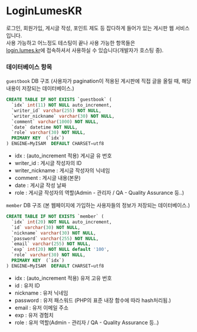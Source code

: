 # LoginLumesKR
 로그인, 회원가입, 게시글 작성, 포인트 제도 등 잡다하게 들어가 있는 게시판 웹 서비스입니다.  
 사용 가능하고 어느정도 테스팅이 끝나 사용 가능한 항목들은  
 [login.lumes.kr](http://login.lumes.kr)에 접속하셔서 사용하실 수 있습니다(개발자가 호스팅 중).



### 데이터베이스 항목

`guestbook` DB 구조 (사용자가 pagination이 적용된 게시판에 직접 글을 올릴 때, 해당 내용이 저장되는 데이터베이스.)
```sql
CREATE TABLE IF NOT EXISTS `guestbook` (
  `idx` int(11) NOT NULL auto_increment,
  `writer_id` varchar(255) NOT NULL,
  `writer_nickname` varchar(30) NOT NULL,
  `comment` varchar(1000) NOT NULL,
  `date` datetime NOT NULL,
  `role` varchar(30) NOT NULL,
  PRIMARY KEY  (`idx`)
) ENGINE=MyISAM  DEFAULT CHARSET=utf8
```
- idx : (auto_increment 적용) 게시글 유 번호
- writer_id : 게시글 작성자의 ID
- writer_nickname : 게시글 작성자의 닉네임
- comment : 게시글 내용(본문)
- date : 게시글 작성 날짜
- role : 게시글 작성자의 역할(Admin - 관리자 / QA - Quality Assurance 등..)

`member` DB 구조 (본 웹페이지에 가입하는 사용자들의 정보가 저장되는 데이터베이스.)
```sql
CREATE TABLE IF NOT EXISTS `member` (
  `idx` int(20) NOT NULL auto_increment,
  `id` varchar(30) NOT NULL,
  `nickname` varchar(30) NOT NULL,
  `password` varchar(255) NOT NULL,
  `email` varchar(255) NOT NULL,
  `exp` int(20) NOT NULL default '100',
  `role` varchar(30) NOT NULL,
  PRIMARY KEY  (`idx`)
) ENGINE=MyISAM  DEFAULT CHARSET=utf8
```
- idx : (auto_increment 적용) 유저 고유 번호
- id : 유저 ID
- nickname : 유저 닉네임
- password : 유저 패스워드 (PHP의 표준 내장 함수에 따라 hash처리됨.)
- email : 유저 이메일 주소
- exp : 유저 경험치
- role : 유저 역할(Admin - 관리자 / QA - Quality Assurance 등..)


